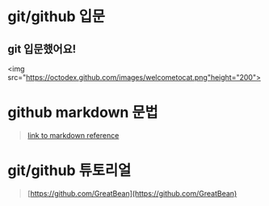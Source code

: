 # git/github 입문
## git 입문했어요!
<img src="https://octodex.github.com/images/welcometocat.png"height="200">




# github markdown 문법
>[link to markdown reference](https://guides.github.com/features/mastering-markdown/)



 
# git/github 튜토리얼
>[https://github.com/GreatBean](https://github.com/GreatBean)

